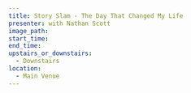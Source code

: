```yaml
---
title: Story Slam - The Day That Changed My Life
presenter: with Nathan Scott
image_path:
start_time:
end_time:
upstairs_or_downstairs:
  - Downstairs
location:
  - Main Venue
---
```


